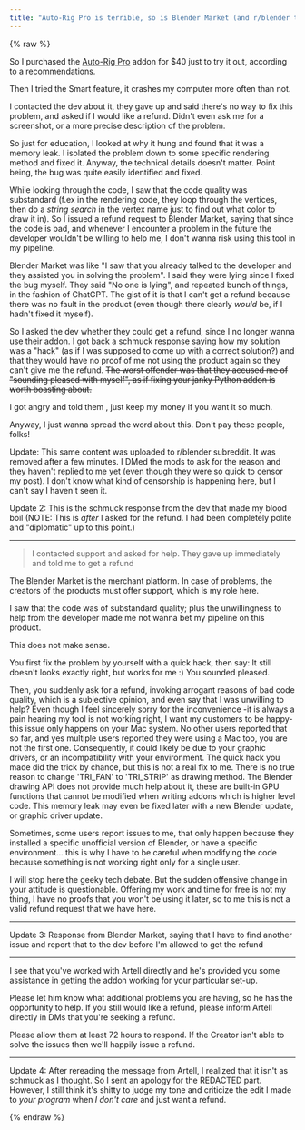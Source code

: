 ```yaml
---
title: "Auto-Rig Pro is terrible, so is Blender Market (and r/blender too)"
---
```


{% raw %}

So I purchased the [Auto-Rig Pro](https://blendermarket.com/products/auto-rig-pro) addon for $40 just to try it out, according to a recommendations.

Then I tried the Smart feature, it crashes my computer more often than not.

I contacted the dev about it, they gave up and said there's no way to fix this problem, and asked if I would like a refund. Didn't even ask me for a screenshot, or a more precise description of the problem.

So just for education, I looked at why it hung and found that it was a memory leak. I isolated the problem down to some specific rendering method and fixed it. Anyway, the technical details doesn't matter. Point being, the bug was quite easily identified and fixed.

While looking through the code, I saw that the code quality was substandard (f.ex in the rendering code, they loop through the vertices, then do a *string search* in the vertex name just to find out what color to draw it in). So I issued a refund request to Blender Market, saying that since the code is bad, and whenever I encounter a problem in the future the developer wouldn't be willing to help me, I don't wanna risk using this tool in my pipeline.

Blender Market was like "I saw that you already talked to the developer and they assisted you in solving the problem". I said they were lying since I fixed the bug myself. They said "No one is lying", and repeated bunch of things, in the fashion of ChatGPT. The gist of it is that I can't get a refund because there was no fault in the product (even though there clearly *would* be, if I hadn't fixed it myself).

So I asked the dev whether they could get a refund, since I no longer wanna use their addon. I got back a schmuck response saying how my solution was a "hack" (as if I was supposed to come up with a correct solution?) and that they would have no proof of me not using the product again so they can't give me the refund. ~~The worst offender was that they accused me of "sounding pleased with myself", as if fixing your janky Python addon is worth boasting about.~~

I got angry and told them <REDACTED>, just keep my money if you want it so much.

Anyway, I just wanna spread the word about this. Don't pay these people, folks!

Update: This same content was uploaded to r/blender subreddit.
It was removed after a few minutes.
I DMed the mods to ask for the reason and they haven't replied to me yet (even though they were so quick to censor my post).
I don't know what kind of censorship is happening here, but I can't say I haven't seen it.

Update 2: This is the schmuck response from the dev that made my blood boil (NOTE: This is *after* I asked for the refund. I had been completely polite and "diplomatic" up to this point.)

---

> I contacted support and asked for help. They gave up immediately and told me to get a refund

The Blender Market is the merchant platform. In case of problems, the creators of the products must offer support, which is my role here.



I saw that the code was of substandard quality; plus the unwillingness to help from the developer made me not wanna bet my pipeline on this product.

This does not make sense.

You first fix the problem by yourself with a quick hack, then say: It still doesn't looks exactly right, but works for me :)
You sounded pleased.

Then, you suddenly ask for a refund, invoking arrogant reasons of bad code quality, which is a subjective opinion, and even say that I was unwilling to help?
Even though I feel sincerely sorry for the inconvenience -it is always a pain hearing my tool is not working right, I want my customers to be happy- this issue only happens on your Mac system. No other users reported that so far, and yes multiple users reported they were using a Mac too, you are not the first one. Consequently, it could likely be due to your graphic drivers, or an incompatibility with your environment.  The quick hack you made did the trick by chance, but this is not a real fix to me. There is no true reason to change 'TRI_FAN' to 'TRI_STRIP' as drawing method. The Blender drawing API does not provide much help about it, these are built-in GPU functions that cannot be modified when writing addons which is higher level code. This memory leak may even be fixed later with a new Blender update, or graphic driver update.

Sometimes, some users report issues to me, that only happen because they installed a specific unofficial version of Blender, or have a specific environment... this is why I have to be careful when modifying the code because something is not working right only for a single user.

I will stop here the geeky tech debate. But the sudden offensive change in your attitude is questionable. Offering my work and time for free is not my thing, I have no proofs that you won't be using it later, so to me this is not a valid refund request that we have here.

---

Update 3: Response from Blender Market, saying that I have to find another issue and report that to the dev before I'm allowed to get the refund

---

I see that you've worked with Artell directly and he's provided you some assistance in getting the addon working for your particular set-up.

Please let him know what additional problems you are having, so he has the opportunity to help. If you still would like a refund, please inform Artell directly in DMs that you're seeking a refund.

Please allow them at least 72 hours to respond. If the Creator isn't able to solve the issues then we'll happily issue a refund.

---

Update 4: After rereading the message from Artell, I realized that it isn't as schmuck as I thought.
So I sent an apology for the REDACTED part.
However, I still think it's shitty to judge my tone and criticize the edit I made to *your program* when *I don't care* and just want a refund.

{% endraw %}
